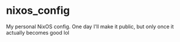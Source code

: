 # nixos_config
My personal NixOS config. One day I'll make it public, but only once it actually becomes good lol
